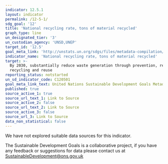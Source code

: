 ```yaml
---
indicator: 12.5.1
layout: indicator
permalink: /12-5-1/
sdg_goal: '12'
title: 'National recycling rate, tons of material recycled'
graph_type: line
un_designated_tier: '3'
un_custodian_agency: 'UNSD,UNEP'
target_id: '12.5'
goal_meta_link: 'http://unstats.un.org/sdgs/files/metadata-compilation/Metadata-Goal-12.pdf'
indicator_name: 'National recycling rate, tons of material recycled'
target: >-
  By 2030, substantially reduce waste generation through prevention, reduction,
  recycling and reuse
reporting_status: notstarted
un_sd_indicator_code: C120501
goal_meta_link_text: United Nations Sustainable Development Goals Metadata (pdf 782kB)
published: true
source_active_1: true
source_url_text_1: Link to Source
source_active_2: false
source_url_text_2: Link to Source
source_active_3: false
source_url_3: Link to Source
data_non_statistical: false
---
```


We have not explored suitable data sources for this indicator. 

The Sustainable Development Goals is a collaborative project, if you have any feedback or suggestions for data please contact us at <SustainableDevelopment@ons.gov.uk>  
